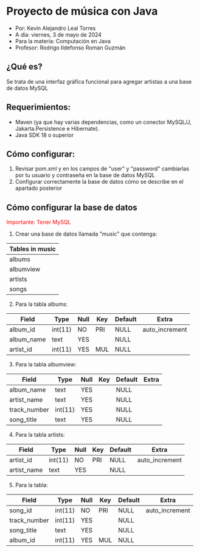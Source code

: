 # Proyecto de música con Java
- Por: Kevin Alejandro Leal Torres
- A día: viernes, 3 de mayo de 2024
- Para la materia: Computación en Java
- Profesor: Rodrigo Ildefonso Roman Guzmán


## ¿Qué es?
Se trata de una interfaz gráfica funcional para agregar artistas a una base de datos MySQL


## Requerimientos:
- Maven (ya que hay varias dependencias, como un conector MySQL/J, Jakarta.Persistence e Hibernate).
- Java SDK 18 o superior


## Cómo configurar:
1. Revisar pom.xml y en los campos de "user" y "password" cambiarlas por tu usuario y contraseña en la base de datos MySQL
2. Configurar correctamente la base de datos cómo se describe en el apartado posterior

## Cómo configurar la base de datos
<span style="color:red">Importante: Tener MySQL</span>
1. Crear una base de datos llamada "music" que contenga:


| Tables in music |
| --- |
| albums |
| albumview |
| artists |
| songs |


2. Para la tabla albums:

| Field      | Type    | Null | Key | Default | Extra          |
|------------|---------|------|-----|---------|----------------|
| album_id   | int(11) | NO   | PRI | NULL    | auto_increment |
| album_name | text    | YES  |     | NULL    |                |
| artist_id  | int(11) | YES  | MUL | NULL    |                |

3. Para la tabla albumview:

| Field        | Type    | Null | Key | Default | Extra |
|--------------|---------|------|-----|---------|-------|
| album_name   | text    | YES  |     | NULL    |       |
| artist_name  | text    | YES  |     | NULL    |       |
| track_number | int(11) | YES  |     | NULL    |       |
| song_title   | text    | YES  |     | NULL    |       |

4. Para la tabla artists:

| Field       | Type    | Null | Key | Default | Extra          |
|-------------|---------|------|-----|---------|----------------|
| artist_id   | int(11) | NO   | PRI | NULL    | auto_increment |
| artist_name | text    | YES  |     | NULL    |                |

5. Para la tabla:

| Field        | Type    | Null | Key | Default | Extra          |
|--------------|---------|------|-----|---------|----------------|
| song_id      | int(11) | NO   | PRI | NULL    | auto_increment |
| track_number | int(11) | YES  |     | NULL    |                |
| song_title   | text    | YES  |     | NULL    |                |
| album_id     | int(11) | YES  | MUL | NULL    |                |

